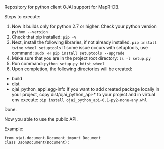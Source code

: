 Repository for python client OJAI support for MapR-DB.

Steps to execute:
1. Now it builds only for python 2.7 or higher. Check your python version
```python --version```
2. Check that pip installed:
```pip -V```
3. Next, install the following libraries, if not already installed.
```pip install twine wheel setuptools```
If some issue occurs with setuptools, use command:
```sudo -H pip install setuptools --upgrade```
4. Make sure that you are in the project root directory:
```ls -l setup.py```
5. Run command:
```python setup.py bdist_wheel```
6. Upon completion, the following directories will be created:
- build
- dist
- ojai_python_appi.egg-info
If you want to add created package locally in your project, copy dist/ojai_python_api-* to your project 
and in virtual env execute:
```pip install ojai_python_api-0.1-py2-none-any.whl```



Done.

Now you able to use the public API.

Example:
```
from ojai.document.Document import Document
class JsonDocument(Document):
```